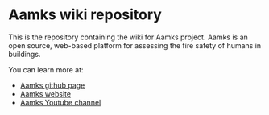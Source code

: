 # Aamks wiki repository
This is the repository containing the wiki for Aamks project. 
Aamks is an open source, web-based platform for assessing the fire safety of humans in buildings.

You can learn more at:
* [Aamks github page](https://github.com/aamks/aamks)
* [Aamks website](https://aamks.szach.in/)
* [Aamks Youtube channel](https://www.youtube.com/%40aamks8947/videos)
